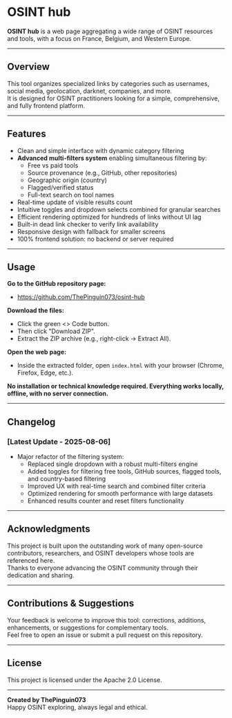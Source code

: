 # OSINT hub

**OSINT hub** is a web page aggregating a wide range of OSINT resources and tools, with a focus on France, Belgium, and Western Europe.

---

## Overview

This tool organizes specialized links by categories such as usernames, social media, geolocation, darknet, companies, and more.  
It is designed for OSINT practitioners looking for a simple, comprehensive, and fully frontend platform.

---

## Features

- Clean and simple interface with dynamic category filtering  
- **Advanced multi-filters system** enabling simultaneous filtering by:  
  - Free vs paid tools  
  - Source provenance (e.g., GitHub, other repositories)  
  - Geographic origin (country)  
  - Flagged/verified status  
  - Full-text search on tool names  
- Real-time update of visible results count  
- Intuitive toggles and dropdown selects combined for granular searches  
- Efficient rendering optimized for hundreds of links without UI lag  
- Built-in dead link checker to verify link availability  
- Responsive design with fallback for smaller screens  
- 100% frontend solution: no backend or server required  

---

## Usage

**Go to the GitHub repository page:**  
- https://github.com/ThePinguin073/osint-hub

**Download the files:**  
- Click the green <> Code button.  
- Then click "Download ZIP".  
- Extract the ZIP archive (e.g., right-click → Extract All).

**Open the web page:**  
- Inside the extracted folder, open `index.html` with your browser (Chrome, Firefox, Edge, etc.).  

**No installation or technical knowledge required. Everything works locally, offline, with no server connection.**

---

## Changelog

### [Latest Update - 2025-08-06]
- Major refactor of the filtering system:  
  - Replaced single dropdown with a robust multi-filters engine  
  - Added toggles for filtering free tools, GitHub sources, flagged tools, and country-based filtering  
  - Improved UX with real-time search and combined filter criteria  
  - Optimized rendering for smooth performance with large datasets  
  - Enhanced results counter and reset filters functionality  

---

## Acknowledgments

This project is built upon the outstanding work of many open-source contributors, researchers, and OSINT developers whose tools are referenced here.  
Thanks to everyone advancing the OSINT community through their dedication and sharing.

---

## Contributions & Suggestions

Your feedback is welcome to improve this tool: corrections, additions, enhancements, or suggestions for complementary tools.  
Feel free to open an issue or submit a pull request on this repository.

---

## License

This project is licensed under the Apache 2.0 License.

---

**Created by ThePinguin073**  
Happy OSINT exploring, always legal and ethical.
